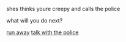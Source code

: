 shes thinks youre creepy and calls the police

what will you do next?

[run away](runaway.md)
[talk with the police](popotalk.md)  
